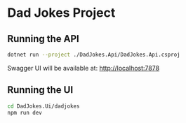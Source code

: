 # Dad Jokes Project

## Running the API

```bash
dotnet run --project ./DadJokes.Api/DadJokes.Api.csproj
```

Swagger UI will be available at: [http://localhost:7878](http://localhost:7878)

## Running the UI

```bash
cd DadJokes.Ui/dadjokes
npm run dev
```
